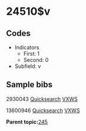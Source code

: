 # 24510$v

## Codes

-   Indicators
    -   First: 1
    -   Second: 0
-   Subfield: v

## Sample bibs

2930043 [Quicksearch](https://search.library.yale.edu/catalog/2930043) [VXWS](http://prodorbis.library.yale.edu:7014/vxws/GetHoldingsService?bibId=2930043)

13600946 [Quicksearch](https://search.library.yale.edu/catalog/13600946) [VXWS](http://prodorbis.library.yale.edu:7014/vxws/GetHoldingsService?bibId=13600946)

**Parent topic:**[245](../../tags/245/245.md)


